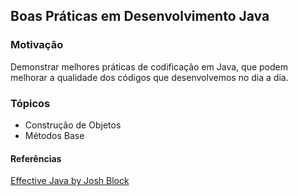 ## Boas Práticas em Desenvolvimento Java

### Motivação

Demonstrar melhores práticas de codificação em Java, que podem melhorar a qualidade dos códigos que desenvolvemos no dia a dia.

### Tópicos

* Construção de Objetos
* Métodos Base

#### Referências

[Effective Java by Josh Block](https://www.amazon.com/Effective-Java-Joshua-Bloch/dp/0134685997/ref=sr_1_1?dchild=1&keywords=effective+java&qid=1605229301&sr=8-1)
